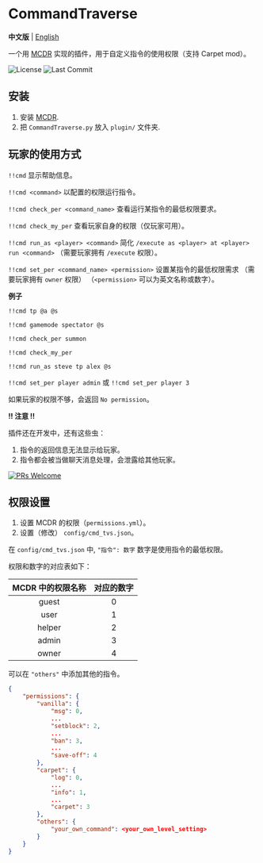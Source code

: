 # CommandTraverse

**中文版** | [English](https://github.com/zhangtianli2006/CommandTraverse/blob/master/README.md)

一个用 [MCDR](https://github.com/Fallen-Breath/MCDReforged) 实现的插件，用于自定义指令的使用权限（支持 Carpet mod）。

![License](https://img.shields.io/github/license/zhangtianli2006/CommandTraverse?label=License&style=flat-square) ![Last Commit](https://img.shields.io/github/last-commit/zhangtianli2006/CommandTraverse?label=Last%20Commit&style=flat-square)

## 安装

1. 安装 [MCDR](https://github.com/Fallen-Breath/MCDReforged).
2. 把 `CommandTraverse.py` 放入 `plugin/` 文件夹.

## 玩家的使用方式

`!!cmd` 显示帮助信息。

`!!cmd <command>` 以配置的权限运行指令。

`!!cmd check_per <command_name>` 查看运行某指令的最低权限要求。

`!!cmd check_my_per` 查看玩家自身的权限（仅玩家可用）。

`!!cmd run_as <player> <command>` 简化 `/execute as <player> at <player> run <command>` （需要玩家拥有 `/execute` 权限）。

`!!cmd set_per <command_name> <permission>` 设置某指令的最低权限需求 （需要玩家拥有 `owner` 权限） （`<permission>` 可以为英文名称或数字）。

**例子**

`!!cmd tp @a @s`

`!!cmd gamemode spectator @s`

`!!cmd check_per summon`

`!!cmd check_my_per`

`!!cmd run_as steve tp alex @s`

`!!cmd set_per player admin` 或 `!!cmd set_per player 3`

如果玩家的权限不够，会返回  `No permission`。

**!! 注意 !!**

插件还在开发中，还有这些虫：
1. 指令的返回信息无法显示给玩家。
2. 指令都会被当做聊天消息处理，会泄露给其他玩家。

[![PRs Welcome](https://img.shields.io/badge/PRs-welcome-brightgreen.svg?style=flat-square)](http://makeapullrequest.com)

## 权限设置

1. 设置 MCDR 的权限（`permissions.yml`）。
2. 设置（修改） `config/cmd_tvs.json`。

在 `config/cmd_tvs.json` 中, `"指令": 数字` 数字是使用指令的最低权限。

权限和数字的对应表如下：

| MCDR 中的权限名称 | 对应的数字 |
|:---------------:|:--------:|
|      guest      |    0     |
|      user       |    1     |
|      helper     |    2     |
|      admin      |    3     |
|      owner      |    4     |

可以在 `"others"` 中添加其他的指令。

```json
{
    "permissions": {
        "vanilla": {
            "msg": 0,
            ...
            "setblock": 2,
            ...
            "ban": 3,
            ...
            "save-off": 4
        },
        "carpet": {
            "log": 0,
            ...
            "info": 1,
            ...
            "carpet": 3
        },
        "others": {
            "your_own_command": <your_own_level_setting>
        }
    }
}
```
